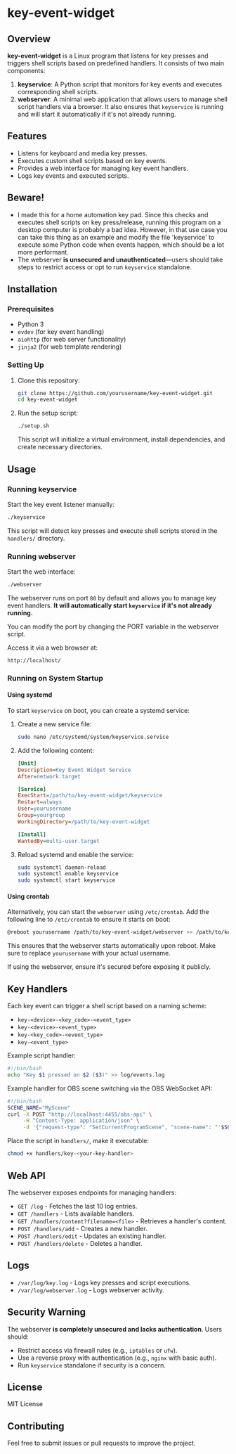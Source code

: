 # key-event-widget

## Overview
**key-event-widget** is a Linux program that listens for key presses and triggers shell scripts based on predefined handlers. It consists of two main components:

1. **keyservice**: A Python script that monitors for key events and executes corresponding shell scripts.
2. **webserver**: A minimal web application that allows users to manage shell script handlers via a browser. It also ensures that `keyservice` is running and will start it automatically if it's not already running.

## Features
- Listens for keyboard and media key presses.
- Executes custom shell scripts based on key events.
- Provides a web interface for managing key event handlers.
- Logs key events and executed scripts.

## Beware!
- I made this for a home automation key pad. Since this checks and executes shell scripts on key press/release, running this program on a desktop computer is probably a bad idea. However, in that use case you can take this thing as an example and modify the file 'keyservice' to execute some Python code when events happen, which should be a lot more performant.
- The webserver **is unsecured and unauthenticated**—users should take steps to restrict access or opt to run `keyservice` standalone.

## Installation
### Prerequisites
- Python 3
- `evdev` (for key event handling)
- `aiohttp` (for web server functionality)
- `jinja2` (for web template rendering)

### Setting Up
1. Clone this repository:
   ```sh
   git clone https://github.com/yourusername/key-event-widget.git
   cd key-event-widget
   ```
2. Run the setup script:
   ```sh
   ./setup.sh
   ```
   This script will initialize a virtual environment, install dependencies, and create necessary directories.

## Usage
### Running keyservice
Start the key event listener manually:
```sh
./keyservice
```
This script will detect key presses and execute shell scripts stored in the `handlers/` directory.

### Running webserver
Start the web interface:
```sh
./webserver
```
The webserver runs on port `80` by default and allows you to manage key event handlers. **It will automatically start `keyservice` if it's not already running.**

You can modify the port by changing the PORT variable in the webserver script.

Access it via a web browser at:
```
http://localhost/
```

### Running on System Startup
#### Using systemd
To start `keyservice` on boot, you can create a systemd service:
1. Create a new service file:
   ```sh
   sudo nano /etc/systemd/system/keyservice.service
   ```
2. Add the following content:
   ```ini
   [Unit]
   Description=Key Event Widget Service
   After=network.target

   [Service]
   ExecStart=/path/to/key-event-widget/keyservice
   Restart=always
   User=yourusername
   Group=yourgroup
   WorkingDirectory=/path/to/key-event-widget

   [Install]
   WantedBy=multi-user.target
   ```
3. Reload systemd and enable the service:
   ```sh
   sudo systemctl daemon-reload
   sudo systemctl enable keyservice
   sudo systemctl start keyservice
   ```

#### Using crontab
Alternatively, you can start the `webserver` using `/etc/crontab`. Add the following line to `/etc/crontab` to ensure it starts on boot:
```sh
@reboot yourusername /path/to/key-event-widget/webserver >> /path/to/key-event-widget/log/webserver.log 2>&1
```
This ensures that the webserver starts automatically upon reboot. Make sure to replace `yourusername` with your actual username.

If using the webserver, ensure it's secured before exposing it publicly.

## Key Handlers
Each key event can trigger a shell script based on a naming scheme:
- `key-<device>-<key_code>-<event_type>`
- `key-<device>-<event_type>`
- `key-<key_code>-<event_type>`
- `key-<event_type>`

Example script handler:
```sh
#!/bin/bash
echo "Key $1 pressed on $2 ($3)" >> log/events.log
```

Example handler for OBS scene switching via the OBS WebSocket API:
```sh
#!/bin/bash
SCENE_NAME="MyScene"
curl -X POST "http://localhost:4455/obs-api" \
     -H "Content-Type: application/json" \
     -d '{"request-type": "SetCurrentProgramScene", "scene-name": "'$SCENE_NAME'"}'
```

Place the script in `handlers/`, make it executable:
```sh
chmod +x handlers/key-<your-key-handler>
```

## Web API
The webserver exposes endpoints for managing handlers:
- `GET /log` - Fetches the last 10 log entries.
- `GET /handlers` - Lists available handlers.
- `GET /handlers/content?filename=<file>` - Retrieves a handler's content.
- `POST /handlers/add` - Creates a new handler.
- `POST /handlers/edit` - Updates an existing handler.
- `POST /handlers/delete` - Deletes a handler.

## Logs
- `/var/log/key.log` - Logs key presses and script executions.
- `/var/log/webserver.log` - Logs webserver activity.

## Security Warning
The webserver **is completely unsecured and lacks authentication**. Users should:
- Restrict access via firewall rules (e.g., `iptables` or `ufw`).
- Use a reverse proxy with authentication (e.g., `nginx` with basic auth).
- Run `keyservice` standalone if security is a concern.

## License
MIT License

## Contributing
Feel free to submit issues or pull requests to improve the project.

